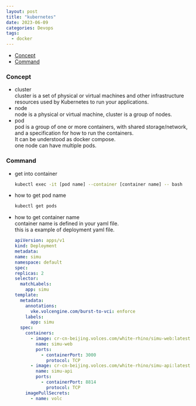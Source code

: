 ```yaml
---
layout: post
title: "kubernetes"
date: 2023-06-09
categories: Devops
tags:
  - docker
---
```


- [Concept](#concept)
- [Command](#command)

### Concept

- cluster  
  cluster is a set of physical or virtual machines and other infrastructure resources used by Kubernetes to run your applications.
- node  
  node is a physical or virtual machine, cluster is a group of nodes.
- pod  
  pod is a group of one or more containers, with shared storage/network, and a specification for how to run the containers.  
  It can be understood as docker compose.  
  one node can have multiple pods.

### Command

- get into container

  ```bash
  kubectl exec -it [pod name] --container [container name] -- bash
  ```

- how to get pod name

  ```bash
  kubectl get pods
  ```

- how to get container name  
  container name is defined in your yaml file.  
  this is a example of deployment yaml file.
  ```yaml
  apiVersion: apps/v1
  kind: Deployment
  metadata:
  name: simu
  namespace: default
  spec:
  replicas: 2
  selector:
    matchLabels:
      app: simu
  template:
    metadata:
      annotations:
        vke.volcengine.com/burst-to-vci: enforce
      labels:
        app: simu
    spec:
      containers:
        - image: cr-cn-beijing.volces.com/white-rhino/simu-web:latest
          name: simu-web
          ports:
            - containerPort: 3000
              protocol: TCP
        - image: cr-cn-beijing.volces.com/white-rhino/simu-api:latest
          name: simu-api
          ports:
            - containerPort: 8814
              protocol: TCP
      imagePullSecrets:
        - name: volc
  ```
